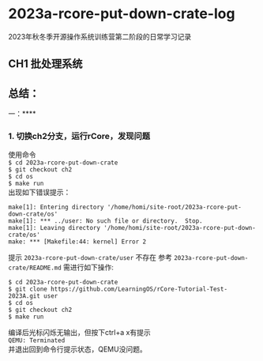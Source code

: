 # 2023a-rcore-put-down-crate-log
2023年秋冬季开源操作系统训练营第二阶段的日常学习记录

## CH1 批处理系统
## 总结：
一：****

### 1. 切换ch2分支，运行rCore，发现问题
使用命令  
``$ cd 2023a-rcore-put-down-crate``  
``$ git checkout ch2``  
``$ cd os``  
``$ make run``   
出现如下错误提示：  
````
make[1]: Entering directory '/home/homi/site-root/2023a-rcore-put-down-crate/os'
make[1]: *** ../user: No such file or directory.  Stop.
make[1]: Leaving directory '/home/homi/site-root/2023a-rcore-put-down-crate/os'
make: *** [Makefile:44: kernel] Error 2
````  
提示 ``2023a-rcore-put-down-crate/user`` 不存在
参考 ``2023a-rcore-put-down-crate/README.md`` 需进行如下操作:  
````
$ cd 2023a-rcore-put-down-crate
$ git clone https://github.com/LearningOS/rCore-Tutorial-Test-2023A.git user
$ cd os
$ git checkout ch2
$ make run
````  
编译后光标闪烁无输出，但按下ctrl+a x有提示  
``QEMU: Terminated``  
并退出回到命令行提示状态，QEMU没问题。
